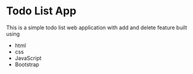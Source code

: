 # Todo List App

This is a simple todo list web application with add and delete feature built using 

* html
* css
* JavaScript
* Bootstrap



